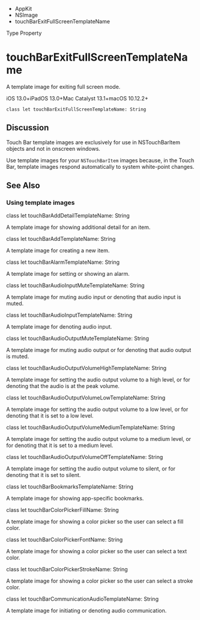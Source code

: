 

- AppKit
- NSImage
-  touchBarExitFullScreenTemplateName 

Type Property

# touchBarExitFullScreenTemplateName

A template image for exiting full screen mode.

iOS 13.0+iPadOS 13.0+Mac Catalyst 13.1+macOS 10.12.2+

``` source
class let touchBarExitFullScreenTemplateName: String
```

## Discussion

Touch Bar template images are exclusively for use in NSTouchBarItem objects and not in onscreen windows.

Use template images for your `NSTouchBarItem` images because, in the Touch Bar, template images respond automatically to system white-point changes.

## See Also

### Using template images

class let touchBarAddDetailTemplateName: String

A template image for showing additional detail for an item.

class let touchBarAddTemplateName: String

A template image for creating a new item.

class let touchBarAlarmTemplateName: String

A template image for setting or showing an alarm.

class let touchBarAudioInputMuteTemplateName: String

A template image for muting audio input or denoting that audio input is muted.

class let touchBarAudioInputTemplateName: String

A template image for denoting audio input.

class let touchBarAudioOutputMuteTemplateName: String

A template image for muting audio output or for denoting that audio output is muted.

class let touchBarAudioOutputVolumeHighTemplateName: String

A template image for setting the audio output volume to a high level, or for denoting that the audio is at the peak volume.

class let touchBarAudioOutputVolumeLowTemplateName: String

A template image for setting the audio output volume to a low level, or for denoting that it is set to a low level.

class let touchBarAudioOutputVolumeMediumTemplateName: String

A template image for setting the audio output volume to a medium level, or for denoting that it is set to a medium level.

class let touchBarAudioOutputVolumeOffTemplateName: String

A template image for setting the audio output volume to silent, or for denoting that it is set to silent.

class let touchBarBookmarksTemplateName: String

A template image for showing app-specific bookmarks.

class let touchBarColorPickerFillName: String

A template image for showing a color picker so the user can select a fill color.

class let touchBarColorPickerFontName: String

A template image for showing a color picker so the user can select a text color.

class let touchBarColorPickerStrokeName: String

A template image for showing a color picker so the user can select a stroke color.

class let touchBarCommunicationAudioTemplateName: String

A template image for initiating or denoting audio communication.

